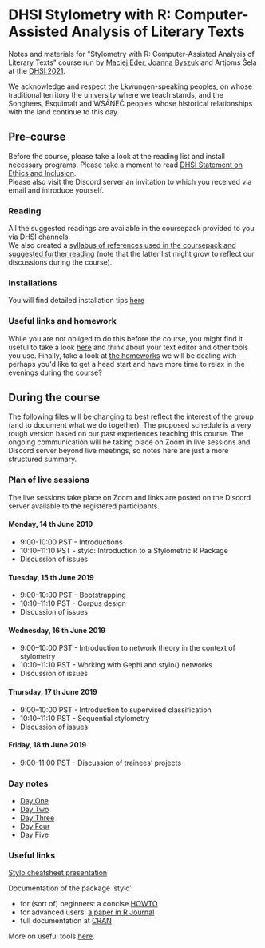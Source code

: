 # DHSI Stylometry with R: Computer-Assisted Analysis of Literary Texts
Notes and materials for "Stylometry with R: Computer-Assisted Analysis of Literary Texts" course run by [Maciej Eder](http://maciejeder.org/), [Joanna Byszuk](https://joannaby.github.io/) and Artjoms Šeļa at the [DHSI 2021](http://www.dhsi.org).  
  
We acknowledge and respect the Lkwungen-speaking peoples, on whose traditional territory the university where we teach stands, and the Songhees, Esquimalt and WSÁNEĆ peoples whose historical relationships with the land continue to this day.  

## Pre-course
Before the course, please take a look at the reading list and install necessary programs. Please take a moment to read [DHSI Statement on Ethics and Inclusion](http://www.dhsi.org/events.php#ethics+inclusion).  
Please also visit the Discord server an invitation to which you received via email and introduce yourself.
  
### Reading  
All the suggested readings are available in the coursepack provided to you via DHSI channels.  
We also created a [syllabus of references used in the coursepack and suggested further reading](https://github.com/JoannaBy/DHSI2021-Stylometry/blob/master/before_the_course/reading.md) (note that the latter list might grow to reflect our discussions during the course).
  
### Installations
You will find detailed installation tips [here](https://github.com/JoannaBy/DHSI2021-Stylometry/blob/master/before_the_course/installations.md)

### Useful links and homework
While you are not obliged to do this before the course, you might find it useful to take a look [here](https://github.com/JoannaBy/DHSI2021-Stylometry/blob/master/before_the_course/useful_tools.md) and think about your text editor and other tools you use. Finally, take a look at [the homeworks](https://github.com/JoannaBy/DHSI2021-Stylometry/blob/master/before_the_course/homeworks.md) we will be dealing with - perhaps you'd like to get a head start and have more time to relax in the evenings during the course?

## During the course
The following files will be changing to best reflect the interest of the group (and to document what we do together). The proposed schedule is a very rough version based on our past experiences teaching this course. The ongoing communication will be taking place on Zoom in live sessions and Discord server beyond live meetings, so notes here are just a more structured summary.

### Plan of live sessions
The live sessions take place on Zoom and links are posted on the Discord server available to the registered participants.
#### Monday, 14 th June 2019
* 9:00-10:00 PST - Introductions
* 10:10–11:10 PST - stylo: Introduction to a Stylometric R Package
* Discussion of issues
#### Tuesday, 15 th June 2019
* 9:00–10:00 PST - Bootstrapping
* 10:10–11:10 PST - Corpus design
* Discussion of issues
#### Wednesday, 16 th June 2019
* 9:00–10:00 PST - Introduction to network theory in the context of stylometry
* 10:10–11:10 PST - Working with Gephi and stylo() networks
* Discussion of issues
#### Thursday, 17 th June 2019
* 9:00–10:00 PST - Introduction to supervised classification
* 10:10–11:10 PST - Sequential stylometry
* Discussion of issues
#### Friday, 18 th June 2019
* 9:00-11:00 PST - Discussion of trainees’ projects

### Day notes
* [Day One](https://github.com/JoannaBy/DHSI2021-Stylometry/blob/master/daily_notes/Day_One.md)
* [Day Two](https://github.com/JoannaBy/DHSI2021-Stylometry/blob/master/daily_notes/Day_Two.md)
* [Day Three](https://github.com/JoannaBy/DHSI2021-Stylometry/blob/master/daily_notes/Day_Three.md)
* [Day Four](https://github.com/JoannaBy/DHSI2021-Stylometry/blob/master/daily_notes/Day_Four.md)
* [Day Five](https://github.com/JoannaBy/DHSI2021-Stylometry/blob/master/daily_notes/Day_Five.md)

### Useful links
[Stylo cheatsheet presentation](https://github.com/JoannaBy/stylo_nutshell)
  
Documentation of the package ‘stylo’:
* for (sort of) beginners: a concise [HOWTO](https://github.com/computationalstylistics/stylo_howto/blob/master/stylo_howto.pdf)
* for advanced users: [a paper in R Journal](https://journal.r-project.org/archive/2016/RJ-2016-007/RJ-2016-007.pdf)
* full documentation at [CRAN](https://cran.r-project.org/web/packages/stylo/stylo.pdf)  
  
More on useful tools [here](https://github.com/JoannaBy/DHSI2021-Stylometry/blob/master/before_the_course/useful_tools.md).
